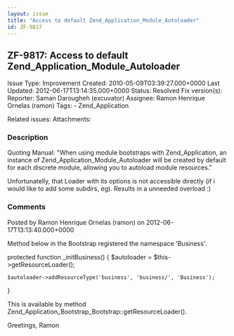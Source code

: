 ```yaml
---
layout: issue
title: "Access to default Zend_Application_Module_Autoloader"
id: ZF-9817
---
```


ZF-9817: Access to default Zend\_Application\_Module\_Autoloader
----------------------------------------------------------------

 Issue Type: Improvement Created: 2010-05-09T03:39:27.000+0000 Last Updated: 2012-06-17T13:14:35.000+0000 Status: Resolved Fix version(s): 
 Reporter:  Saman Darougheh (excuvator)  Assignee:  Ramon Henrique Ornelas (ramon)  Tags: - Zend\_Application
 
 Related issues: 
 Attachments: 
### Description

Quoting Manual: "When using module bootstraps with Zend\_Application, an instance of Zend\_Application\_Module\_Autoloader will be created by default for each discrete module, allowing you to autoload module resources."

Unfortunatelly, that Loader with its options is not accessible directly (if i would like to add some subdirs, eg). Results in a unneeded overload :)

 

 

### Comments

Posted by Ramon Henrique Ornelas (ramon) on 2012-06-17T13:13:40.000+0000

Method below in the Bootstrap registered the namespace 'Business'.

protected function \_initBusiness() { $autoloader = $this->getResourceLoader();

 
    $autoloader->addResourceType('business', 'business/', 'Business');


}

This is available by method Zend\_Application\_Bootstrap\_Bootstrap::getResourceLoader().

Greetings, Ramon

 

 